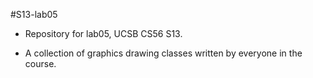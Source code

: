 #S13-lab05

* Repository for lab05, UCSB CS56 S13. 

* A collection of graphics drawing classes written by everyone in the course.


